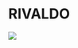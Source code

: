 # RIVALDO

![](https://static.blog4ever.com/2014/12/790899/artfichier_790899_4395796_201412222413205.jpg)
